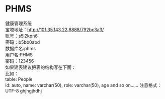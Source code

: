 # PHMS
健康管理系统  
宝塔地址：http://101.35.143.22:8888/792bc3a3/  
  账号：s5l2kpn6  
  密码：b5bb0abd  
数据库名:phms  
  用户名:PHMS  
  密码：123456  
如果建表建议把表的结构写在下面：  
比如：  
table: People  
id: auto, name: varchar(50), role: varchar(50), age and so on......
注意格式：UTF-8
ghjhgjhdhj
